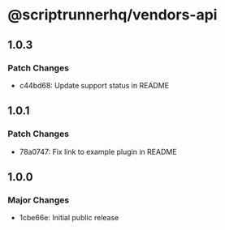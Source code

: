 # @scriptrunnerhq/vendors-api

## 1.0.3

### Patch Changes

- c44bd68: Update support status in README

## 1.0.1

### Patch Changes

- 78a0747: Fix link to example plugin in README

## 1.0.0

### Major Changes

- 1cbe66e: Initial public release
